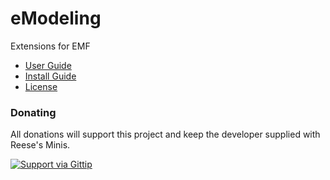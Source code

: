 eModeling
=======

Extensions for EMF

* [User Guide](https://github.com/BryanHunt/eModeling/wiki/User-Guide)
* [Install Guide](https://github.com/BryanHunt/eModeling/wiki/Install-Guide)
* [License](http://www.eclipse.org/legal/epl-v10.html)

### Donating

All donations will support this project and keep the developer supplied with Reese's Minis.

[![Support via Gittip](https://rawgithub.com/twolfson/gittip-badge/0.2.0/dist/gittip.png)](https://www.gittip.com/BryanHunt/)
